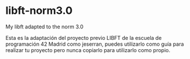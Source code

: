 # libft-norm3.0
My libft adapted to the norm 3.0



Esta es la adaptación del proyecto previo LIBFT de la escuela de programación 42 Madrid como jeserran, puedes utilizarlo como guía para realizar tu proyecto pero nunca copiarlo para utilizarlo como propio.
